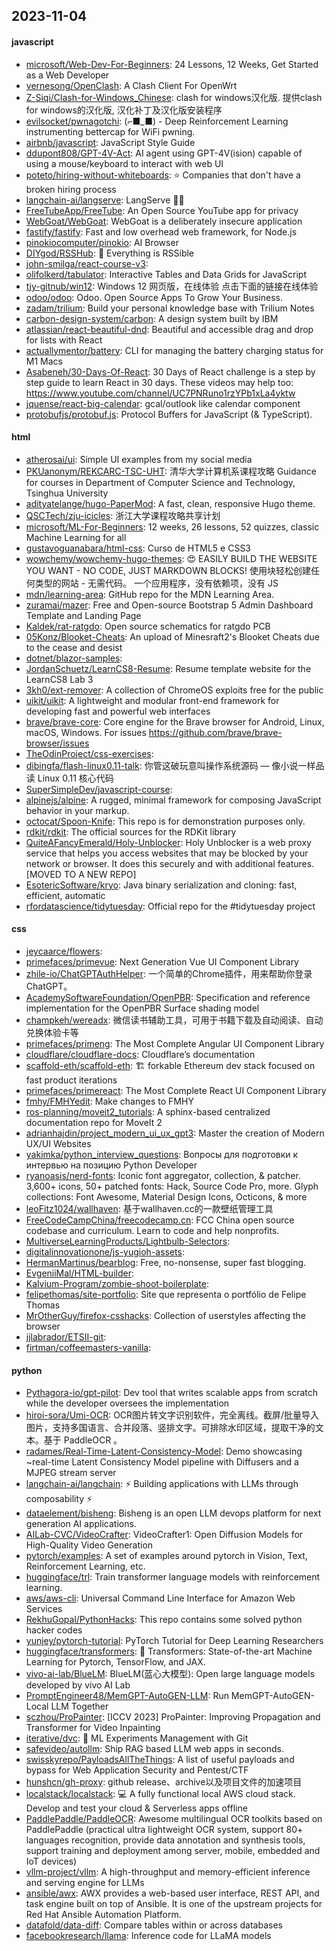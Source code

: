 ## 2023-11-04

#### javascript
* [microsoft/Web-Dev-For-Beginners](https://github.com/microsoft/Web-Dev-For-Beginners): 24 Lessons, 12 Weeks, Get Started as a Web Developer
* [vernesong/OpenClash](https://github.com/vernesong/OpenClash): A Clash Client For OpenWrt
* [Z-Siqi/Clash-for-Windows_Chinese](https://github.com/Z-Siqi/Clash-for-Windows_Chinese): clash for windows汉化版. 提供clash for windows的汉化版, 汉化补丁及汉化版安装程序
* [evilsocket/pwnagotchi](https://github.com/evilsocket/pwnagotchi): (⌐■_■) - Deep Reinforcement Learning instrumenting bettercap for WiFi pwning.
* [airbnb/javascript](https://github.com/airbnb/javascript): JavaScript Style Guide
* [ddupont808/GPT-4V-Act](https://github.com/ddupont808/GPT-4V-Act): AI agent using GPT-4V(ision) capable of using a mouse/keyboard to interact with web UI
* [poteto/hiring-without-whiteboards](https://github.com/poteto/hiring-without-whiteboards): ⭐️ Companies that don't have a broken hiring process
* [langchain-ai/langserve](https://github.com/langchain-ai/langserve): LangServe 🦜️🏓
* [FreeTubeApp/FreeTube](https://github.com/FreeTubeApp/FreeTube): An Open Source YouTube app for privacy
* [WebGoat/WebGoat](https://github.com/WebGoat/WebGoat): WebGoat is a deliberately insecure application
* [fastify/fastify](https://github.com/fastify/fastify): Fast and low overhead web framework, for Node.js
* [pinokiocomputer/pinokio](https://github.com/pinokiocomputer/pinokio): AI Browser
* [DIYgod/RSSHub](https://github.com/DIYgod/RSSHub): 🍰 Everything is RSSible
* [john-smilga/react-course-v3](https://github.com/john-smilga/react-course-v3): 
* [olifolkerd/tabulator](https://github.com/olifolkerd/tabulator): Interactive Tables and Data Grids for JavaScript
* [tjy-gitnub/win12](https://github.com/tjy-gitnub/win12): Windows 12 网页版，在线体验 点击下面的链接在线体验
* [odoo/odoo](https://github.com/odoo/odoo): Odoo. Open Source Apps To Grow Your Business.
* [zadam/trilium](https://github.com/zadam/trilium): Build your personal knowledge base with Trilium Notes
* [carbon-design-system/carbon](https://github.com/carbon-design-system/carbon): A design system built by IBM
* [atlassian/react-beautiful-dnd](https://github.com/atlassian/react-beautiful-dnd): Beautiful and accessible drag and drop for lists with React
* [actuallymentor/battery](https://github.com/actuallymentor/battery): CLI for managing the battery charging status for M1 Macs
* [Asabeneh/30-Days-Of-React](https://github.com/Asabeneh/30-Days-Of-React): 30 Days of React challenge is a step by step guide to learn React in 30 days. These videos may help too: https://www.youtube.com/channel/UC7PNRuno1rzYPb1xLa4yktw
* [jquense/react-big-calendar](https://github.com/jquense/react-big-calendar): gcal/outlook like calendar component
* [protobufjs/protobuf.js](https://github.com/protobufjs/protobuf.js): Protocol Buffers for JavaScript (& TypeScript).

#### html
* [atherosai/ui](https://github.com/atherosai/ui): Simple UI examples from my social media
* [PKUanonym/REKCARC-TSC-UHT](https://github.com/PKUanonym/REKCARC-TSC-UHT): 清华大学计算机系课程攻略 Guidance for courses in Department of Computer Science and Technology, Tsinghua University
* [adityatelange/hugo-PaperMod](https://github.com/adityatelange/hugo-PaperMod): A fast, clean, responsive Hugo theme.
* [QSCTech/zju-icicles](https://github.com/QSCTech/zju-icicles): 浙江大学课程攻略共享计划
* [microsoft/ML-For-Beginners](https://github.com/microsoft/ML-For-Beginners): 12 weeks, 26 lessons, 52 quizzes, classic Machine Learning for all
* [gustavoguanabara/html-css](https://github.com/gustavoguanabara/html-css): Curso de HTML5 e CSS3
* [wowchemy/wowchemy-hugo-themes](https://github.com/wowchemy/wowchemy-hugo-themes): 😍 EASILY BUILD THE WEBSITE YOU WANT - NO CODE, JUST MARKDOWN BLOCKS! 使用块轻松创建任何类型的网站 - 无需代码。 一个应用程序，没有依赖项，没有 JS
* [mdn/learning-area](https://github.com/mdn/learning-area): GitHub repo for the MDN Learning Area.
* [zuramai/mazer](https://github.com/zuramai/mazer): Free and Open-source Bootstrap 5 Admin Dashboard Template and Landing Page
* [Kaldek/rat-ratgdo](https://github.com/Kaldek/rat-ratgdo): Open source schematics for ratgdo PCB
* [05Konz/Blooket-Cheats](https://github.com/05Konz/Blooket-Cheats): An upload of Minesraft2's Blooket Cheats due to the cease and desist
* [dotnet/blazor-samples](https://github.com/dotnet/blazor-samples): 
* [JordanSchuetz/LearnCS8-Resume](https://github.com/JordanSchuetz/LearnCS8-Resume): Resume template website for the LearnCS8 Lab 3
* [3kh0/ext-remover](https://github.com/3kh0/ext-remover): A collection of ChromeOS exploits free for the public
* [uikit/uikit](https://github.com/uikit/uikit): A lightweight and modular front-end framework for developing fast and powerful web interfaces
* [brave/brave-core](https://github.com/brave/brave-core): Core engine for the Brave browser for Android, Linux, macOS, Windows. For issues https://github.com/brave/brave-browser/issues
* [TheOdinProject/css-exercises](https://github.com/TheOdinProject/css-exercises): 
* [dibingfa/flash-linux0.11-talk](https://github.com/dibingfa/flash-linux0.11-talk): 你管这破玩意叫操作系统源码 — 像小说一样品读 Linux 0.11 核心代码
* [SuperSimpleDev/javascript-course](https://github.com/SuperSimpleDev/javascript-course): 
* [alpinejs/alpine](https://github.com/alpinejs/alpine): A rugged, minimal framework for composing JavaScript behavior in your markup.
* [octocat/Spoon-Knife](https://github.com/octocat/Spoon-Knife): This repo is for demonstration purposes only.
* [rdkit/rdkit](https://github.com/rdkit/rdkit): The official sources for the RDKit library
* [QuiteAFancyEmerald/Holy-Unblocker](https://github.com/QuiteAFancyEmerald/Holy-Unblocker): Holy Unblocker is a web proxy service that helps you access websites that may be blocked by your network or browser. It does this securely and with additional features. [MOVED TO A NEW REPO]
* [EsotericSoftware/kryo](https://github.com/EsotericSoftware/kryo): Java binary serialization and cloning: fast, efficient, automatic
* [rfordatascience/tidytuesday](https://github.com/rfordatascience/tidytuesday): Official repo for the #tidytuesday project

#### css
* [jeycaarce/flowers](https://github.com/jeycaarce/flowers): 
* [primefaces/primevue](https://github.com/primefaces/primevue): Next Generation Vue UI Component Library
* [zhile-io/ChatGPTAuthHelper](https://github.com/zhile-io/ChatGPTAuthHelper): 一个简单的Chrome插件，用来帮助你登录ChatGPT。
* [AcademySoftwareFoundation/OpenPBR](https://github.com/AcademySoftwareFoundation/OpenPBR): Specification and reference implementation for the OpenPBR Surface shading model
* [champkeh/wereadx](https://github.com/champkeh/wereadx): 微信读书辅助工具，可用于书籍下载及自动阅读、自动兑换体验卡等
* [primefaces/primeng](https://github.com/primefaces/primeng): The Most Complete Angular UI Component Library
* [cloudflare/cloudflare-docs](https://github.com/cloudflare/cloudflare-docs): Cloudflare’s documentation
* [scaffold-eth/scaffold-eth](https://github.com/scaffold-eth/scaffold-eth): 🏗 forkable Ethereum dev stack focused on fast product iterations
* [primefaces/primereact](https://github.com/primefaces/primereact): The Most Complete React UI Component Library
* [fmhy/FMHYedit](https://github.com/fmhy/FMHYedit): Make changes to FMHY
* [ros-planning/moveit2_tutorials](https://github.com/ros-planning/moveit2_tutorials): A sphinx-based centralized documentation repo for MoveIt 2
* [adrianhajdin/project_modern_ui_ux_gpt3](https://github.com/adrianhajdin/project_modern_ui_ux_gpt3): Master the creation of Modern UX/UI Websites
* [yakimka/python_interview_questions](https://github.com/yakimka/python_interview_questions): Вопросы для подготовки к интервью на позицию Python Developer
* [ryanoasis/nerd-fonts](https://github.com/ryanoasis/nerd-fonts): Iconic font aggregator, collection, & patcher. 3,600+ icons, 50+ patched fonts: Hack, Source Code Pro, more. Glyph collections: Font Awesome, Material Design Icons, Octicons, & more
* [leoFitz1024/wallhaven](https://github.com/leoFitz1024/wallhaven): 基于wallhaven.cc的一款壁纸管理工具
* [FreeCodeCampChina/freecodecamp.cn](https://github.com/FreeCodeCampChina/freecodecamp.cn): FCC China open source codebase and curriculum. Learn to code and help nonprofits.
* [MultiverseLearningProducts/Lightbulb-Selectors](https://github.com/MultiverseLearningProducts/Lightbulb-Selectors): 
* [digitalinnovationone/js-yugioh-assets](https://github.com/digitalinnovationone/js-yugioh-assets): 
* [HermanMartinus/bearblog](https://github.com/HermanMartinus/bearblog): Free, no-nonsense, super fast blogging.
* [EvgeniiMal/HTML-builder](https://github.com/EvgeniiMal/HTML-builder): 
* [Kalvium-Program/zombie-shoot-boilerplate](https://github.com/Kalvium-Program/zombie-shoot-boilerplate): 
* [felipethomas/site-portfolio](https://github.com/felipethomas/site-portfolio): Site que representa o portfólio de Felipe Thomas
* [MrOtherGuy/firefox-csshacks](https://github.com/MrOtherGuy/firefox-csshacks): Collection of userstyles affecting the browser
* [jjlabrador/ETSII-git](https://github.com/jjlabrador/ETSII-git): 
* [firtman/coffeemasters-vanilla](https://github.com/firtman/coffeemasters-vanilla): 

#### python
* [Pythagora-io/gpt-pilot](https://github.com/Pythagora-io/gpt-pilot): Dev tool that writes scalable apps from scratch while the developer oversees the implementation
* [hiroi-sora/Umi-OCR](https://github.com/hiroi-sora/Umi-OCR): OCR图片转文字识别软件，完全离线。截屏/批量导入图片，支持多国语言、合并段落、竖排文字。可排除水印区域，提取干净的文本。基于 PaddleOCR 。
* [radames/Real-Time-Latent-Consistency-Model](https://github.com/radames/Real-Time-Latent-Consistency-Model): Demo showcasing ~real-time Latent Consistency Model pipeline with Diffusers and a MJPEG stream server
* [langchain-ai/langchain](https://github.com/langchain-ai/langchain): ⚡ Building applications with LLMs through composability ⚡
* [dataelement/bisheng](https://github.com/dataelement/bisheng): Bisheng is an open LLM devops platform for next generation AI applications.
* [AILab-CVC/VideoCrafter](https://github.com/AILab-CVC/VideoCrafter): VideoCrafter1: Open Diffusion Models for High-Quality Video Generation
* [pytorch/examples](https://github.com/pytorch/examples): A set of examples around pytorch in Vision, Text, Reinforcement Learning, etc.
* [huggingface/trl](https://github.com/huggingface/trl): Train transformer language models with reinforcement learning.
* [aws/aws-cli](https://github.com/aws/aws-cli): Universal Command Line Interface for Amazon Web Services
* [RekhuGopal/PythonHacks](https://github.com/RekhuGopal/PythonHacks): This repo contains some solved python hacker codes
* [yunjey/pytorch-tutorial](https://github.com/yunjey/pytorch-tutorial): PyTorch Tutorial for Deep Learning Researchers
* [huggingface/transformers](https://github.com/huggingface/transformers): 🤗 Transformers: State-of-the-art Machine Learning for Pytorch, TensorFlow, and JAX.
* [vivo-ai-lab/BlueLM](https://github.com/vivo-ai-lab/BlueLM): BlueLM(蓝心大模型): Open large language models developed by vivo AI Lab
* [PromptEngineer48/MemGPT-AutoGEN-LLM](https://github.com/PromptEngineer48/MemGPT-AutoGEN-LLM): Run MemGPT-AutoGEN-Local LLM Together
* [sczhou/ProPainter](https://github.com/sczhou/ProPainter): [ICCV 2023] ProPainter: Improving Propagation and Transformer for Video Inpainting
* [iterative/dvc](https://github.com/iterative/dvc): 🦉 ML Experiments Management with Git
* [safevideo/autollm](https://github.com/safevideo/autollm): Ship RAG based LLM web apps in seconds.
* [swisskyrepo/PayloadsAllTheThings](https://github.com/swisskyrepo/PayloadsAllTheThings): A list of useful payloads and bypass for Web Application Security and Pentest/CTF
* [hunshcn/gh-proxy](https://github.com/hunshcn/gh-proxy): github release、archive以及项目文件的加速项目
* [localstack/localstack](https://github.com/localstack/localstack): 💻 A fully functional local AWS cloud stack. Develop and test your cloud & Serverless apps offline
* [PaddlePaddle/PaddleOCR](https://github.com/PaddlePaddle/PaddleOCR): Awesome multilingual OCR toolkits based on PaddlePaddle (practical ultra lightweight OCR system, support 80+ languages recognition, provide data annotation and synthesis tools, support training and deployment among server, mobile, embedded and IoT devices)
* [vllm-project/vllm](https://github.com/vllm-project/vllm): A high-throughput and memory-efficient inference and serving engine for LLMs
* [ansible/awx](https://github.com/ansible/awx): AWX provides a web-based user interface, REST API, and task engine built on top of Ansible. It is one of the upstream projects for Red Hat Ansible Automation Platform.
* [datafold/data-diff](https://github.com/datafold/data-diff): Compare tables within or across databases
* [facebookresearch/llama](https://github.com/facebookresearch/llama): Inference code for LLaMA models
